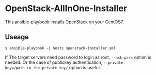 # OpenStack-AllInOne-Installer
This ansible-playbook installs OpenStack on your CentOS7.

## Useage


``` $ ansible-playbook -i hosts openstack-installer.yml ```

If The target servers need password to login as root,
``` --ask-pass ```
option is needed.
Or the case of publickey authentication,
``` --private-key=/path_to_the_private_key/ ```
option is useful.
